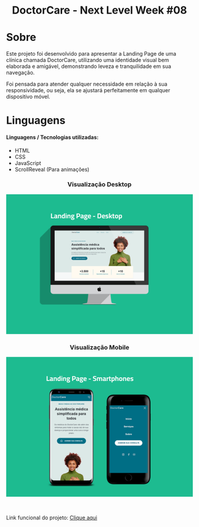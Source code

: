 <h1 align="center">DoctorCare - Next Level Week #08</h1>

# Sobre

<p>Este projeto foi desenvolvido para apresentar a Landing Page de uma clínica chamada DoctorCare, utilizando uma identidade visual bem elaborada e amigável, demonstrando leveza e tranquilidade em sua navegação.</p>

<p>Foi pensada para atender qualquer necessidade em relação à sua responsividade, ou seja, ela se ajustará perfeitamente em qualquer dispositivo móvel.</p>

# Linguagens

<h4>Linguagens / Tecnologias utilizadas:</h4>
<ul>
    <li>HTML</li>
    <li>CSS</li>
    <li>JavaScript</li>
    <li>ScrollReveal (Para animações)</li>
    
</ul>

<h3 align="center">Visualização Desktop</h3>
<p align="center">
<img src="assets/img/front-project.png">
</p>

<h3 align="center">Visualização Mobile</h3>
<p align="center">
<img src="assets/img/front-project-2.png">
</p>

<br>
<p>Link funcional do projeto: <a href="https://paulinhorox.github.io/DoctorCare/">Clique aqui</a></p>